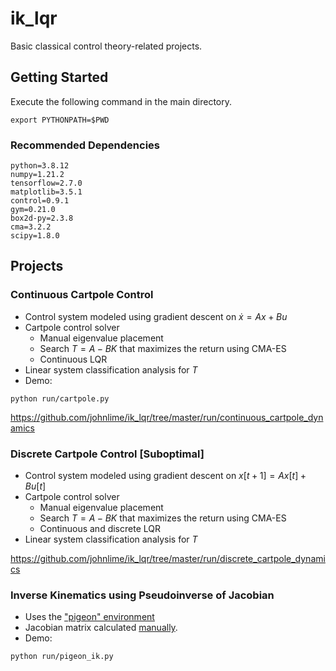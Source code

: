 # ik_lqr
Basic classical control theory-related projects.

## Getting Started
Execute the following command in the main directory.
```
export PYTHONPATH=$PWD
```

### Recommended Dependencies
```
python=3.8.12
numpy=1.21.2
tensorflow=2.7.0
matplotlib=3.5.1
control=0.9.1
gym=0.21.0
box2d-py=2.3.8
cma=3.2.2
scipy=1.8.0
```

## Projects
### Continuous Cartpole Control
* Control system modeled using gradient descent on $\dot x = Ax + Bu$
* Cartpole control solver
  * Manual eigenvalue placement
  * Search $T = A - BK$ that maximizes the return using CMA-ES
  * Continuous LQR
* Linear system classification analysis for $T$
* Demo:
```
python run/cartpole.py
```
https://github.com/johnlime/ik_lqr/tree/master/run/continuous_cartpole_dynamics

### Discrete Cartpole Control \[Suboptimal\]
* Control system modeled using gradient descent on $x[t+1] = Ax[t] + Bu[t]$
* Cartpole control solver
  * Manual eigenvalue placement
  * Search $T = A - BK$ that maximizes the return using CMA-ES
  * Continuous and discrete LQR
* Linear system classification analysis for $T$

https://github.com/johnlime/ik_lqr/tree/master/run/discrete_cartpole_dynamics

### Inverse Kinematics using Pseudoinverse of Jacobian
* Uses the ["pigeon" environment](https://github.com/johnlime/pigeon_head_bob)
* Jacobian matrix calculated [manually](https://github.com/johnlime/ik_lqr/tree/master/doc/main.pdf).
* Demo:
```
python run/pigeon_ik.py
```
